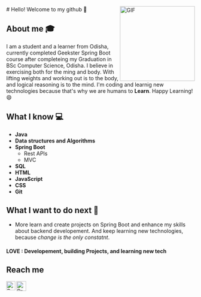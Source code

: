 <img align="right" alt="GIF" src="https://media.giphy.com/media/l0HlNaQ6gWfllcjDO/giphy.gif" width="200vw" />
# Hello! Welcome to my github 👋

## About me :mortar_board:

I am a student and a learner from Odisha, currently completed Geekster Spring Boot course after completeing my Graduation in BSc Computer Science, Odisha. I believe in exercising both for the ming and body. With lifting weights and working out is to the body, and logical reasoning is to the mind. I'm coding and learnig new technologies because that's why we are humans to **Learn**. Happy Learning! :smile:

## What I know :computer:

- **Java**
- **Data structures and Algorithms**
- **Spring Boot**
  - Rest APIs
  - MVC
- **SQL**
- **HTML**
- **JavaScript**
- **CSS**
- **Git**

## What I want to do next :thinking:

- More learn and create projects on Spring Boot and enhance my skills about backend developement. And keep learning new technologies, because _change is the only constatnt_.

#### LOVE : Developement, building Projects, and learning new tech

## Reach me

<a href="https://www.linkedin.com/in/prasantkumarsahu/">
    <img align="left" alt="Prasant Kumar Sahu | Linkedin" width="24px" src="https://media.giphy.com/media/yDM1kJZthxFPoGDdmq/giphy.gif" />
  </a>
  <a href="mailto:prasantkumarsahu0103@gmail.com">
    <img align="left" alt="Prasant Kumar Sahu | Gmail" width="26px" src="https://media.giphy.com/media/k3BaWknGtoURRum0hJ/giphy.gif" />
  </a>
